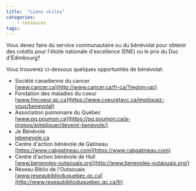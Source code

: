 ```yaml
---
title:  "Liens utiles"  
categories:
    - ressouces 
tags:
---
```


Vous devez faire du service communautaire ou du bénévolat pour obtenir des crédits pour l'étoile nationale d'excellence (ENE) ou le prix du Duc d'Édimbourg?

Vous trouverez ci-dessous quelques opportunités de bénévolat:

* Société canadienne du cancer  
    [www.cancer.ca](http://www.cancer.ca/fr-ca/?region=qc)
* Fondation des maladies du coeur  
    [www.fmcoeur.qc.ca](https://www.coeuretavc.ca/impliquez-vous/benevolat)
* Association pulmonaire du Québec  
    [www.pq.poumon.ca](https://pq.poumon.ca/a-propos/simpliquer/devenir-benevole/)
* Je Bénévole  
    [jebenevole.ca](https://www.jebenevole.ca/)
* Centre d'action bénévole de Gatineau  
    [https://www.cabgatineau.com](https://www.cabgatineau.com)
* Centre d'action bénévole de Hull  
    [www.benevoles-outaouais.org](http://www.benevoles-outaouais.org/)
* Réseau Biblio de l'Outaouais  
    [www.reseaubiblioduquebec.qc.ca](http://www.reseaubiblioduquebec.qc.ca/fr)